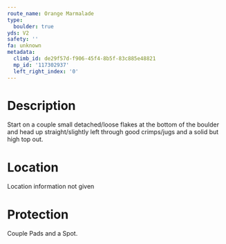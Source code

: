 ```yaml
---
route_name: Orange Marmalade
type:
  boulder: true
yds: V2
safety: ''
fa: unknown
metadata:
  climb_id: de29f57d-f906-45f4-8b5f-83c885e48821
  mp_id: '117302937'
  left_right_index: '0'
---
```

# Description
Start on a couple small detached/loose flakes at the bottom of the boulder and head up straight/slightly left through good crimps/jugs and a solid but high top out.

# Location
Location information not given

# Protection
Couple Pads and a Spot.
